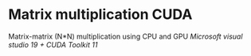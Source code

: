 # Matrix multiplication CUDA
Matrix-matrix (N*N) multiplication using CPU and GPU
*Microsoft visual studio 19 +  CUDA Toolkit 11*
